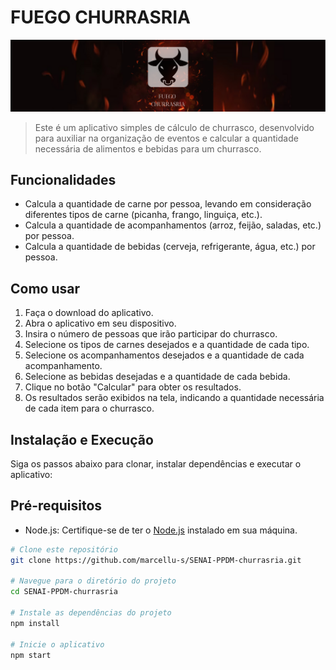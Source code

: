 # FUEGO CHURRASRIA

![Churrasco](https://raw.githubusercontent.com/marcellu-s/SENAI-PPDM-churrasria/main/src/assets/tumb.png)

> Este é um aplicativo simples de cálculo de churrasco, desenvolvido para auxiliar na organização de eventos e calcular a quantidade necessária de alimentos e bebidas para um churrasco.

## Funcionalidades

- Calcula a quantidade de carne por pessoa, levando em consideração diferentes tipos de carne (picanha, frango, linguiça, etc.).
- Calcula a quantidade de acompanhamentos (arroz, feijão, saladas, etc.) por pessoa.
- Calcula a quantidade de bebidas (cerveja, refrigerante, água, etc.) por pessoa.

## Como usar

1. Faça o download do aplicativo.
2. Abra o aplicativo em seu dispositivo.
3. Insira o número de pessoas que irão participar do churrasco.
4. Selecione os tipos de carnes desejados e a quantidade de cada tipo.
5. Selecione os acompanhamentos desejados e a quantidade de cada acompanhamento.
6. Selecione as bebidas desejadas e a quantidade de cada bebida.
7. Clique no botão "Calcular" para obter os resultados.
8. Os resultados serão exibidos na tela, indicando a quantidade necessária de cada item para o churrasco.

## Instalação e Execução
Siga os passos abaixo para clonar, instalar dependências e executar o aplicativo:

## Pré-requisitos
- Node.js: Certifique-se de ter o [Node.js](https://nodejs.org/) instalado em sua máquina.

```bash
# Clone este repositório
git clone https://github.com/marcellu-s/SENAI-PPDM-churrasria.git

# Navegue para o diretório do projeto
cd SENAI-PPDM-churrasria

# Instale as dependências do projeto
npm install

# Inicie o aplicativo
npm start
